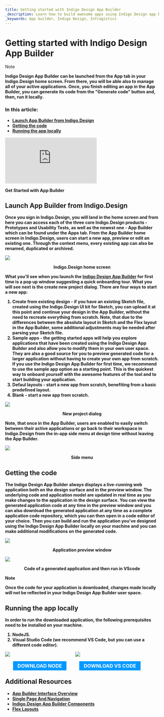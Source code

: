 ```yaml
---
title: Getting started with Indigo Design App Builder 
_description: Learn how to build awesome apps using Indigo Design app builder. You can use predefined or edit one of our prebuilt layouts. Try Indigo Design today.
_keywords: App builder, Indigo Design, Infragistics
---
```


# Getting started with Indigo Design App Builder

> [!NOTE]
><b>Indigo Design App Builder can be launched from the App tab in your Indigo.Design home screen. From there, you will be able also to manage all of your active applications. Once, you finish editing an app in the App Builder, you can generate its code from the "Generate code" button and, then, run it locally.


### In this article:
* <a href="#launch-app-builder-from-indigodesign">Launch App Builder from Indigo.Design</a>
* <a href="#getting-the-code">Getting the code</a>
* <a href="#running-the-app-locally">Running the app locally</a>


<section class="video-container">
    <div>
        <div class="video-container__item">
            <iframe src="https://www.youtube.com/embed/DK50La2GFJ0" frameborder="0" allowfullscreen></iframe>
        </div>
        <p>Get Started with App Builder</p>
    </div>
</section>


## Launch App Builder from Indigo.Design
Once you sign in Indigo.Design, you will land in the home screen and from here you can access each of the three core Indigo.Design products - Prototypes and Usability Tests, as well as the newest one - App Builder which can be found under the Apps tab. From the App Builder home screen in Indigo.Design, users can start a new app, preview or edit an existing one. Through the context menu, every existing app can also be renamed, duplicated or archived.  

<img class="responsive-img" src="../images/Indigo-Design-home-screen.gif" />
<p style="text-align:center;">Indigo.Design home screen</p>

What you'll see when you launch the [Indigo Design App Builder]({environment:infragisticsBaseUrl}/products/indigo-design/app-builder) for first time is a pop up window suggesting a quick onboarding tour. What you will see next is the create new project dialog. There are four ways to start a new app:
1. <b>Create from existing design</b> - if you have an existing Sketch file, created using the Indigo.Design UI kit for Sketch, you can upload it at this point and continue your design in the App Builder, without the need to recreate everything from scratch. Note, that due to the differences between the absolute layout in Sketch and the Flex layout in the App Builder, some additional adjustments may be needed after parsing your Sketch file.
2. <b>Sample apps</b> - the getting started apps will help you explore applications that have been created using the Indigo Design App Builder and also allow you to modify them in your own user space. They are also a good source for you to preview generated code for a larger application without having to create your own app from scratch. If you use the Indigo Design App Builder for first time, we recommend to use the sample app option as a starting point. This is the quickest way to onboard yourself with the awesome features of the tool and to start building your application.
3. <b>Defaul layouts</b> - start a new app from scratch, benefiting from a basic predefined layout.
4. <b>Blank</b> - start a new app from scratch.

<img class="responsive-img" src="../images/getting-Started-new-project-dialog-Indigo-Design-App-Builder.png" srcset="../images/getting-Started-new-project-dialog-Indigo-Design-App-Builder-@2x.png 2x" />
<p style="text-align:center;">New project dialog</p>

Note, that once in the App Builder, users are enabled to easily switch between their active applications or go back to their workspace in Indigo.Design from the in-app side menu at design time without leaving the App Builder.

<img class="responsive-img" src="../images/Indigo-Design-side-menu.png" srcset="../images/Indigo-Design-side-menu-@2x.png 2x" />
<p style="text-align:center;">Side menu</p>


## Getting the code
The Indigo Design App Builder always displays a live-running web application both on the design surface and in the preview window. The underlying code and application model are updated in real time as you make changes to the application in the design surface. You can view the generated application code at any time in the preview window and you can also download the generated application at any time as a complete application code repository, which you can then open in a code editor of your choice. Then you can build and run the application you've designed using the Indigo Design App Builder locally on your machine and you can make additional modifications on the generated code.
 
<img class="responsive-img" src="../images/Preview-App-Indigo-Design-App-Builder.png" srcset="../images/Preview-App-Indigo-Design-App-Builder@2x.png 2x" />
<p style="text-align:center;">Application preview window</p>


<img class="responsive-img" src="../images/App-VSCode-Indigo-Design-App-Builder.png" srcset="../images/App-VSCode-Indigo-Design-App-Builder@2x.png 2x" />
<p style="text-align:center;">Code of a generated application and then run in VScode</p>


> [!NOTE]
> Once the code for your application is downloaded, changes made locally will not be reflected in your Indigo Design App Builder user space.

## Running the app locally

In order to run the downloaded application, the following prerequisites need to be installed on your machine.

1. NodeJS.
2. Visual Studio Code (we recommend VS Code, but you can use a different code editor).

<div>
    <div style="display:inline-block;width:45%;text-align:center;">
      <img src="../images/general/nodejs.svg"
           style="display:flex;max-height:100px;margin:auto auto 20px auto;" />
      <a target="_blank" href="https://nodejs.org/en/download/" class="no-external-icon"
         style="color:white;background-color:#09f;text-decoration:none;font-weight:700;font-size:16px;padding: 5px 15px 5px 15px;">
        DOWNLOAD NODE
      </a>
    </div>
    <div style="display:inline-block;width:45%;text-align:center;">
      <img src="../images/general/vs-code.svg"
           style="display:flex;max-height:100px;margin:auto auto 20px auto;" />
      <a target="_blank" href="https://code.visualstudio.com/download" class="no-external-icon"
         style="color:white;background-color:#09f;text-decoration:none;font-weight:700;font-size:16px;padding: 5px 15px 5px 15px;">
        DOWNLOAD VS CODE
      </a>
    </div>
</div>
<div class="divider--half"></div>

## Additional Resources
<div class="divider--half"></div>

* [App Builder Interface Overview](interface-overview.md)
* [Single Page And Navigation](single-page-apps-and-navigation.md)
* [Indigo.Design App Builder Components](indigo-design-app-builder-components.md)
* [Flex Layouts](flex-layouts/flex-layouts.md)
